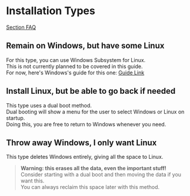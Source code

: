 # Installation Types

[Section FAQ](faq-type.md)

## Remain on Windows, but have some Linux
For this type, you can use Windows Subsystem for Linux.  
This is not currently planned to be covered in this guide.  
For now, here's Windows's guide for this one: [Guide Link](https://learn.microsoft.com/en-us/windows/wsl/install)


## Install Linux, but be able to go back if needed
This type uses a dual boot method.  
Dual booting will show a menu for the user to select Windows or Linux on startup.  
Doing this, you are free to return to Windows whenever you need.


## Throw away Windows, I only want Linux
This type deletes Windows entirely, giving all the space to Linux.

>**Warning: this erases all the data, even the important stuff!**  
> Consider starting with a dual boot and then moving the data if you want this.  
> You can always reclaim this space later with this method.  
